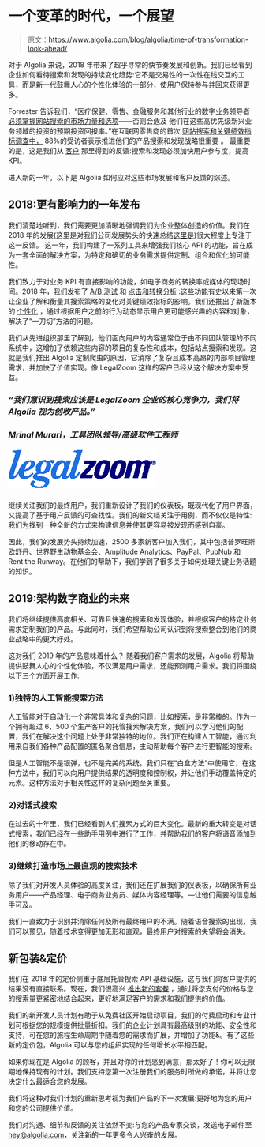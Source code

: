 # 一个变革的时代，一个展望

> 原文：<https://www.algolia.com/blog/algolia/time-of-transformation-look-ahead/>

对于 Algolia 来说，2018 年带来了超乎寻常的快节奏发展和创新。我们已经看到企业如何看待搜索和发现的持续变化趋势:它不是交易性的一次性在线交互的工具，而是新一代鼓舞人心的个性化体验的一部分，使用户保持参与并回来获得更多。

Forrester 告诉我们，“医疗保健、零售、金融服务和其他行业的数字业务领导者 [必须掌握网站搜索的市场力量和选项](https://www.forrester.com/report/Revamp+Site+Search+To+JumpStart+AI+Chat+And+Personalization/-/E-RES142261)——否则会危及 他们在这些高优先级新兴业务领域的投资的预期投资回报率。”在互联网零售商的首次 [网站搜索和关键绩效指标调查中，](https://goto.algolia.com/internet_retailer_survey) 88%的受访者表示推进他们的产品搜索和发现战略很重要 。 最重要的是，这是我们从 [客户](https://goto.algolia.com/lacoste) 那里得到的反馈:搜索和发现必须加快用户参与度，提高 KPI。

进入新的一年，以下是 Algolia 如何应对这些市场发展和客户反馈的综述。

## [](#2018-a-year-of-more-impactful-releases)2018:更有影响力的一年发布

我们清楚地听到，我们需要更加清晰地强调我们为企业整体创造的价值。我们在 2018 年的发展(这里是对我们公司发展势头的快速总结[这里是](https://www.algolia.com/))很大程度上专注于这一反馈。 这一年，我们构建了一系列工具来增强我们核心 API 的功能，旨在成为一套全面的解决方案，为特定和确切的业务需求提供定制、组合和优化的可能性。

我们致力于对业务 KPI 有直接影响的功能，如电子商务的转换率或媒体的现场时间。2018 年，我们发布了 [A/B 测试](https://www.algolia.com/blog/product/ab-testing-search/) 和 [点击和转换分析](https://www.algolia.com/doc/guides/getting-analytics/search-analytics/advanced-analytics/) :这些功能有史以来第一次让企业了解和衡量其搜索策略的变化对关键绩效指标的影响。我们还推出了新版本的 [个性化](https://www.algolia.com/blog/product/personalization-announcement/) ，通过根据用户之前的行为动态显示用户更可能感兴趣的内容和对象，解决了“一刀切”方法的问题。

我们从先进组织那里了解到，他们面向用户的内容通常位于由不同团队管理的不同系统中，这增加了依赖这些内容的项目的复杂性和成本，包括站点搜索和发现。这就是我们推出 Algolia 定制爬虫的原因，它消除了复杂且成本高昂的内部项目管理需求，并加快了价值实现。像 LegalZoom 这样的客户已经从这个解决方案中受益。

### *“我们意识到搜索应该是 LegalZoom 企业的核心竞争力，我们将 Algolia* *视为创收产品。”*

### *Mrinal Murari，工具团队领导/高级软件工程师*

#### [![LegalZoom logo](img/3c6a676fbee075fb08fe943a2cff161d.png)](https://blog-api.algolia.com/wp-content/uploads/2019/01/LZ_logo_2017_rgb.png)

继续关注我们的最终用户，我们重新设计了我们的仪表板，既现代化了用户界面，又提高了基于用户反馈的可查找性。我们的新文档关注于用例，而不仅仅是特性:我们为找到一种全新的方式来构建信息并使其更容易被发现而感到自豪。

因此，我们的发展势头持续加速，2500 多家新客户加入我们，其中包括普罗旺斯欧舒丹、世界野生动物基金会、Amplitude Analytics、PayPal、PubNub 和 Rent the Runway。在他们的帮助下，我们学到了很多关于如何处理关键业务话题的知识。

## [](#2019-architecting-the-future-of-digital-businesses)2019:架构数字商业的未来

我们将继续提供高度相关、可靠且快速的搜索和发现体验，并根据客户的特定业务需求定制我们的产品。与此同时，我们希望帮助公司认识到将搜索整合到他们的商业战略中的更大好处。

这对我们 2019 年的产品意味着什么？ 随着我们客户需求的发展，Algolia 将帮助提供鼓舞人心的个性化体验，不仅满足用户需求，还能预测用户需求。我们将围绕以下三个方面开展工作:

### [](#1-a-unique-approach-to-ai-in-search)**1)独特的人工智能搜索方法**

人工智能对于自动化一个非常具体和复杂的问题，比如搜索，是非常棒的。作为一个拥有超过 6，500 个生产客户的托管搜索解决方案，我们可以学习他们的配置，我们在解决这个问题上处于非常独特的地位。我们正在构建人工智能，通过利用来自我们各种产品配置的匿名聚合信息，主动帮助每个客户进行更智能的搜索。

但是人工智能不是银弹，也不是完美的系统。我们只在“白盒方法”中使用它，在这种方法中，我们可以向用户提供结果的透明度和控制权，并让他们手动覆盖特定的元素。这种方法对于相关性这样的复杂问题至关重要。

### [](#2-conversational-search)**2)对话式搜索**

在过去的十年里，我们已经看到人们搜索方式的巨大变化。最新的重大转变是对话式搜索，我们已经在一些助手用例中进行了工作，并帮助我们的客户将语音添加到他们的移动存在中。

### [](#3-continue-building-the-most-intuitive-search-technology-in-the-market)**3)继续打造市场上最直观的搜索技术**

除了我们对开发人员体验的高度关注，我们还在扩展我们的仪表板，以确保所有业务用户——产品经理、电子商务业务员、媒体内容经理等。—让他们需要的信息触手可及。

我们一直致力于识别并消除任何及所有最终用户的不满。随着语音搜索的出现，我们可以预见，随着技术变得更加无形和直观，最终用户对搜索的失望将会消失。

## [](#new-packaging-pricing)新包装&定价

我们在 2018 年的定价侧重于底层托管搜索 API 基础设施，这与我们向客户提供的结果没有直接联系。现在，我们很高兴 [推出新的套餐](https://www.algolia.com/pricing/) ，通过将您支付的价格与您的搜索量更紧密地结合起来，更好地满足客户的需求和我们提供的价值。

我们的新开发人员计划有助于从免费社区开始启动项目，我们的付费启动和专业计划可根据您的规模提供批量折扣。我们的企业计划具有最高级别的功能、安全性和支持，可在您的旅程生命周期中随着您的需求而扩展，并增加了功能&。有了这些新的定价包，Algolia 可以与您的组织实现的任何增长水平相匹配。

如果你现在是 Algolia 的顾客，并且对你的计划感到满意，那太好了！你可以无限期地保持现有的计划。我们支持您第一次注册我们的服务时所做的承诺，并将让您决定什么最适合您的发展。

我们将这种对我们计划的重新思考视为我们产品的下一次发展:更好地为您的用户和您的公司提供价值。

我们对沟通、细节和反馈的关注依然不变:与您的产品专家交谈，发送电子邮件至[hey@algolia.com](mailto:%20hey@algolia.com)，关注新的一年更多令人兴奋的发展。